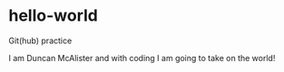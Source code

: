 # hello-world
Git(hub) practice

I am Duncan McAlister and with coding I am going to take on the world!
